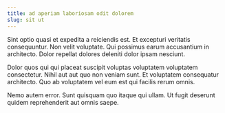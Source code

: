 ```yaml
---
title: ad aperiam laboriosam odit dolorem
slug: sit ut
---
```


Sint optio quasi et expedita a reiciendis est. Et excepturi veritatis consequuntur. Non velit voluptate. Qui possimus earum accusantium in architecto. Dolor repellat dolores deleniti dolor ipsam nesciunt.

Dolor quos qui qui placeat suscipit voluptas voluptatem voluptatem consectetur. Nihil aut aut quo non veniam sunt. Et voluptatem consequatur architecto. Quo ab voluptatem vel eum est qui facilis rerum omnis.

Nemo autem error. Sunt quisquam quo itaque qui ullam. Ut fugit deserunt quidem reprehenderit aut omnis saepe.
